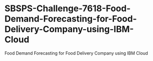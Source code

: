 # SBSPS-Challenge-7618-Food-Demand-Forecasting-for-Food-Delivery-Company-using-IBM-Cloud
Food Demand Forecasting for Food Delivery Company using IBM Cloud


